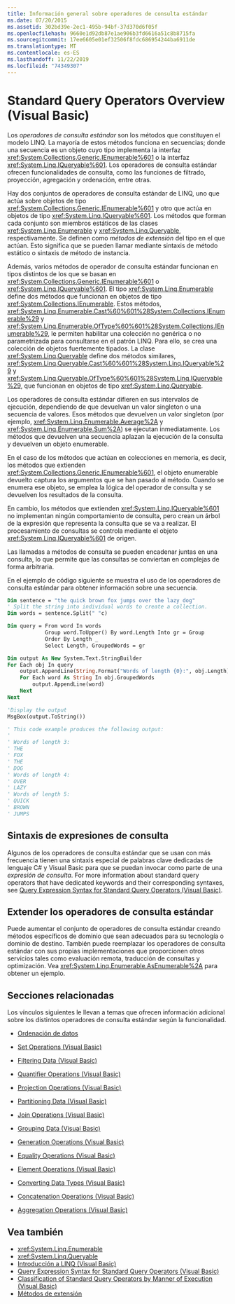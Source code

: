 ```yaml
---
title: Información general sobre operadores de consulta estándar
ms.date: 07/20/2015
ms.assetid: 302bd39e-2ec1-495b-94bf-37d370d6f05f
ms.openlocfilehash: 9660e1d92db87e1ae906b3fd6616a51c8b8715fa
ms.sourcegitcommit: 17ee6605e01ef32506f8fdc686954244ba6911de
ms.translationtype: MT
ms.contentlocale: es-ES
ms.lasthandoff: 11/22/2019
ms.locfileid: "74349307"
---
```

# <a name="standard-query-operators-overview-visual-basic"></a>Standard Query Operators Overview (Visual Basic)

Los *operadores de consulta estándar* son los métodos que constituyen el modelo LINQ. La mayoría de estos métodos funciona en secuencias; donde una secuencia es un objeto cuyo tipo implementa la interfaz <xref:System.Collections.Generic.IEnumerable%601> o la interfaz <xref:System.Linq.IQueryable%601>. Los operadores de consulta estándar ofrecen funcionalidades de consulta, como las funciones de filtrado, proyección, agregación y ordenación, entre otras.

Hay dos conjuntos de operadores de consulta estándar de LINQ, uno que actúa sobre objetos de tipo <xref:System.Collections.Generic.IEnumerable%601> y otro que actúa en objetos de tipo <xref:System.Linq.IQueryable%601>. Los métodos que forman cada conjunto son miembros estáticos de las clases <xref:System.Linq.Enumerable> y <xref:System.Linq.Queryable>, respectivamente. Se definen como *métodos de extensión* del tipo en el que actúan. Esto significa que se pueden llamar mediante sintaxis de método estático o sintaxis de método de instancia.

Además, varios métodos de operador de consulta estándar funcionan en tipos distintos de los que se basan en <xref:System.Collections.Generic.IEnumerable%601> o <xref:System.Linq.IQueryable%601>. El tipo <xref:System.Linq.Enumerable> define dos métodos que funcionan en objetos de tipo <xref:System.Collections.IEnumerable>. Estos métodos, <xref:System.Linq.Enumerable.Cast%60%601%28System.Collections.IEnumerable%29> y <xref:System.Linq.Enumerable.OfType%60%601%28System.Collections.IEnumerable%29>, le permiten habilitar una colección no genérica o no parametrizada para consultarse en el patrón LINQ. Para ello, se crea una colección de objetos fuertemente tipados. La clase <xref:System.Linq.Queryable> define dos métodos similares, <xref:System.Linq.Queryable.Cast%60%601%28System.Linq.IQueryable%29> y <xref:System.Linq.Queryable.OfType%60%601%28System.Linq.IQueryable%29>, que funcionan en objetos de tipo <xref:System.Linq.Queryable>.

Los operadores de consulta estándar difieren en sus intervalos de ejecución, dependiendo de que devuelvan un valor singleton o una secuencia de valores. Esos métodos que devuelven un valor singleton (por ejemplo, <xref:System.Linq.Enumerable.Average%2A> y <xref:System.Linq.Enumerable.Sum%2A>) se ejecutan inmediatamente. Los métodos que devuelven una secuencia aplazan la ejecución de la consulta y devuelven un objeto enumerable.

En el caso de los métodos que actúan en colecciones en memoria, es decir, los métodos que extienden <xref:System.Collections.Generic.IEnumerable%601>, el objeto enumerable devuelto captura los argumentos que se han pasado al método. Cuando se enumera ese objeto, se emplea la lógica del operador de consulta y se devuelven los resultados de la consulta.

En cambio, los métodos que extienden <xref:System.Linq.IQueryable%601> no implementan ningún comportamiento de consulta, pero crean un árbol de la expresión que representa la consulta que se va a realizar. El procesamiento de consultas se controla mediante el objeto <xref:System.Linq.IQueryable%601> de origen.

Las llamadas a métodos de consulta se pueden encadenar juntas en una consulta, lo que permite que las consultas se conviertan en complejas de forma arbitraria.

En el ejemplo de código siguiente se muestra el uso de los operadores de consulta estándar para obtener información sobre una secuencia.

```vb
Dim sentence = "the quick brown fox jumps over the lazy dog"
' Split the string into individual words to create a collection.
Dim words = sentence.Split(" "c)

Dim query = From word In words
            Group word.ToUpper() By word.Length Into gr = Group
            Order By Length _
            Select Length, GroupedWords = gr

Dim output As New System.Text.StringBuilder
For Each obj In query
    output.AppendLine(String.Format("Words of length {0}:", obj.Length))
    For Each word As String In obj.GroupedWords
        output.AppendLine(word)
    Next
Next

'Display the output
MsgBox(output.ToString())

' This code example produces the following output:
'
' Words of length 3:
' THE
' FOX
' THE
' DOG
' Words of length 4:
' OVER
' LAZY
' Words of length 5:
' QUICK
' BROWN
' JUMPS
```

## <a name="query-expression-syntax"></a>Sintaxis de expresiones de consulta

Algunos de los operadores de consulta estándar que se usan con más frecuencia tienen una sintaxis especial de palabras clave dedicadas de lenguaje C# y Visual Basic para que se puedan invocar como parte de una *expresión* *de consulta*. For more information about standard query operators that have dedicated keywords and their corresponding syntaxes, see [Query Expression Syntax for Standard Query Operators (Visual Basic)](../../../../visual-basic/programming-guide/concepts/linq/query-expression-syntax-for-standard-query-operators.md).

## <a name="extending-the-standard-query-operators"></a>Extender los operadores de consulta estándar

Puede aumentar el conjunto de operadores de consulta estándar creando métodos específicos de dominio que sean adecuados para su tecnología o dominio de destino. También puede reemplazar los operadores de consulta estándar con sus propias implementaciones que proporcionen otros servicios tales como evaluación remota, traducción de consultas y optimización. Vea <xref:System.Linq.Enumerable.AsEnumerable%2A> para obtener un ejemplo.

## <a name="related-sections"></a>Secciones relacionadas

Los vínculos siguientes le llevan a temas que ofrecen información adicional sobre los distintos operadores de consulta estándar según la funcionalidad.

- [Ordenación de datos](../../../../visual-basic/programming-guide/concepts/linq/sorting-data.md)

- [Set Operations (Visual Basic)](../../../../visual-basic/programming-guide/concepts/linq/set-operations.md)

- [Filtering Data (Visual Basic)](../../../../visual-basic/programming-guide/concepts/linq/filtering-data.md)

- [Quantifier Operations (Visual Basic)](../../../../visual-basic/programming-guide/concepts/linq/quantifier-operations.md)

- [Projection Operations (Visual Basic)](../../../../visual-basic/programming-guide/concepts/linq/projection-operations.md)

- [Partitioning Data (Visual Basic)](../../../../visual-basic/programming-guide/concepts/linq/partitioning-data.md)

- [Join Operations (Visual Basic)](../../../../visual-basic/programming-guide/concepts/linq/join-operations.md)

- [Grouping Data (Visual Basic)](../../../../visual-basic/programming-guide/concepts/linq/grouping-data.md)

- [Generation Operations (Visual Basic)](../../../../visual-basic/programming-guide/concepts/linq/generation-operations.md)

- [Equality Operations (Visual Basic)](../../../../visual-basic/programming-guide/concepts/linq/equality-operations.md)

- [Element Operations (Visual Basic)](../../../../visual-basic/programming-guide/concepts/linq/element-operations.md)

- [Converting Data Types (Visual Basic)](../../../../visual-basic/programming-guide/concepts/linq/converting-data-types.md)

- [Concatenation Operations (Visual Basic)](../../../../visual-basic/programming-guide/concepts/linq/concatenation-operations.md)

- [Aggregation Operations (Visual Basic)](../../../../visual-basic/programming-guide/concepts/linq/aggregation-operations.md)

## <a name="see-also"></a>Vea también

- <xref:System.Linq.Enumerable>
- <xref:System.Linq.Queryable>
- [Introducción a LINQ (Visual Basic)](../../../../visual-basic/programming-guide/concepts/linq/introduction-to-linq.md)
- [Query Expression Syntax for Standard Query Operators (Visual Basic)](../../../../visual-basic/programming-guide/concepts/linq/query-expression-syntax-for-standard-query-operators.md)
- [Classification of Standard Query Operators by Manner of Execution (Visual Basic)](../../../../visual-basic/programming-guide/concepts/linq/classification-of-standard-query-operators-by-manner-of-execution.md)
- [Métodos de extensión](../../../../visual-basic/programming-guide/language-features/procedures/extension-methods.md)
